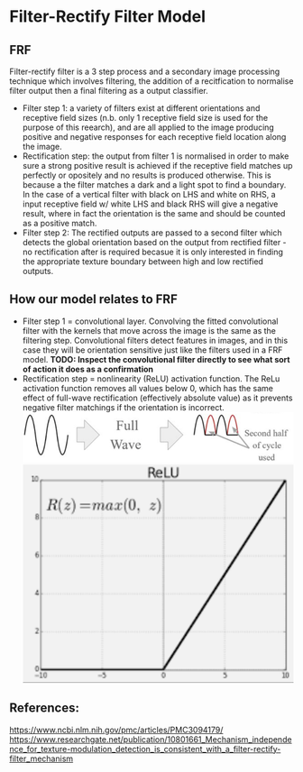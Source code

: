 # Filter-Rectify Filter Model

## FRF
Filter-rectify filter is a 3 step process and a secondary image processing technique which involves filtering, the addition of a recitfication to normalise filter output then a final filtering as a output classifier.

- Filter step 1: a variety of filters exist at different orientations and receptive field sizes (n.b. only 1 receptive field size is used for the purpose of this reearch), and are all applied to the image producing positive and negative responses for each receptive field location along the image.
- Rectification step: the output from filter 1 is normalised in order to make sure a strong positive result is achieved if the receptive field matches up perfectly or opositely and no results is produced otherwise. This is because a the filter matches a dark and a light spot to find a boundary. In the case of a vertical filter with black on LHS and white on RHS, a input receptive field w/ white LHS and black RHS will give a negative result, where in fact the orientation is the same and should be counted as a positive match.
- Filter step 2: The rectified outputs are passed to a second filter which detects the global orientation based on the output from rectified filter - no rectification after is required becasue it is only interested in finding the appropriate texture boundary between high and low rectified outputs.

## How our model relates to FRF
- Filter step 1 = convolutional layer. Convolving the fitted convolutional filter with the kernels that move across the image is the same as the filtering step. Convolutional filters detect features in images, and in this case they will be orientation sensitive just like the filters used in a FRF model. __TODO: Inspect the convolutional filter directly to see what sort of action it does as a confirmation__
- Rectification step = nonlinearity (ReLU) activation function. The ReLu activation function removes all values below 0, which has the same effect of full-wave rectification (effectively absolute value) as it prevents negative filter matchings if the orientation is incorrect.
![](./images/FullWaveRectification.png) ![](./images/ReLu.png)

## References: 
https://www.ncbi.nlm.nih.gov/pmc/articles/PMC3094179/
https://www.researchgate.net/publication/10801661_Mechanism_independence_for_texture-modulation_detection_is_consistent_with_a_filter-rectify-filter_mechanism